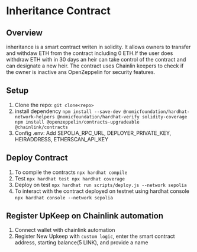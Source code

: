 # Inheritance Contract
## Overview 
inheritance is a smart contract writen in  solidity. It allows owners to transfer and withdaw ETH from the contract including 0 ETH.If the user does withdraw ETH with in 30 days an heir can take control of the contract and can designate a new heir. The contract uses Chainlin keepers to check if the owner is inactive ans OpenZeppelin for security features.

## Setup
1. Clone the repo: `git clone<repo>`
2. install dependency
` npm install --save-dev @nomicfoundation/hardhat-network-helpers @nomicfoundation/hardhat-verify solidity-coverage
npm install @openzeppelin/contracts-upgradeable @chainlink/contracts `
3. Config .env: Add SEPOLIA_RPC_URL, DEPLOYER_PRIVATE_KEY, HEIRADDRESS, ETHERSCAN_API_KEY

## Deploy Contract
1. To compile the contracts 
`npx hardhat compile`
2. Test 
`npx hardhat test
npx hardhat coverage`
3. Deploy on test 
`npx hardhat run scripts/deploy.js --network sepolia`
4. To interact with the contract deployed on testnet using hardhat console
`npx hardhat console --network sepolia`

## Register UpKeep on Chainlink automation
1. Connect wallet with chainlink automation 
2. Register New Upkeep with `custom logic`, enter the smart contract address, starting balance(5 LINK), and provide a name
